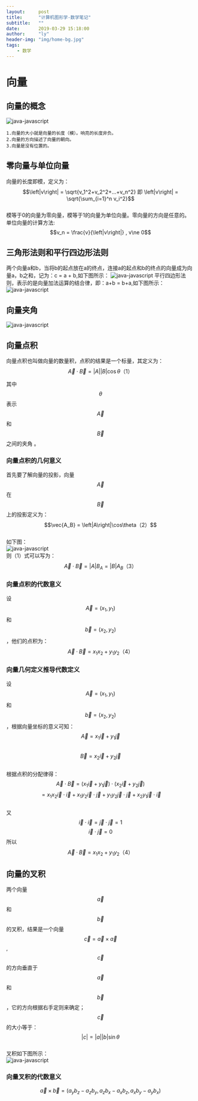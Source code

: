 ```yaml
---
layout:     post
title:      "计算机图形学-数学笔记"
subtitle:   ""
date:       2019-03-29 15:18:00
author:     "ly"
header-img: "img/home-bg.jpg"
tags:
    - 数学
---
```


# **向量**
## 向量的概念
![java-javascript](/img/in-post/post-math/向量/向量概念.png)

    1.向量的大小就是向量的长度（模）。响亮的长度非负。
    2.向量的方向描述了向量的朝向。
    3.向量是没有位置的。

## 零向量与单位向量
向量的长度即模，定义为：   
$$\left|v\right| = \sqrt{v_1^2+v_2^2+...+v_n^2} 即 \left|v\right| = \sqrt{\sum_{i=1}^n v_i^2}$$  
模等于0的向量为零向量，模等于1的向量为单位向量。零向量的方向是任意的。
单位向量的计算方法:  
$$v_n = \frac{v}{\left|v\right|} , v\ne 0$$

## 三角形法则和平行四边形法则
两个向量a和b，当将b的起点放在a的终点，连接a的起点和b的终点的向量成为向量a，b之和，记为：c = a + b,如下图所示：
![java-javascript](/img/in-post/post-math/向量/三角形法则.png)
平行四边形法则，表示的是向量加法运算的结合律，即：a+b = b+a,如下图所示：
![java-javascript](/img/in-post/post-math/向量/平行四边形法则.png)

## 向量夹角
![java-javascript](/img/in-post/post-math/向量/向量夹角.png)
## 向量点积
向量点积也叫做向量的数量积，点积的结果是一个标量，其定义为：   
$$\vec{A}\cdot\vec{B} = \left|A\right|\left|B\right|\cos\theta（1）$$  

其中 $$\theta$$ 表示 $$\vec{A}$$ 和 $$\vec{B}$$ 之间的夹角 。

### 向量点积的几何意义
首先要了解向量的投影，向量$$\vec{A}$$在$$\vec{B}$$上的投影定义为：  
$$\vec{A_B} = \left|A\right|\cos\theta（2）$$  
如下图：  
![java-javascript](/img/in-post/post-math/向量/向量投影.png)  
则（1）式可以写为：  
$$\vec{A}\cdot\vec{B} = \left|A\right|B_A = \left|B\right|A_B（3）$$    
### 向量点积的代数意义
设$$\vec{A} = (x_1,y_1)$$和$$\vec{b} = (x_2,y_2)$$，他们的点积为：  
$$\vec{A}\cdot\vec{B} = x_1x_2 + y_1y_2（4）$$    
### 向量几何定义推导代数定义
设$$\vec{A} = (x_1,y_1)$$和$$\vec{b} = (x_2,y_2)$$，根据向量坐标的意义可知：
$$ \vec{A} = x_1\vec{i}+y_1\vec{j}  $$  
$$ \vec{B} = x_2\vec{i}+y_2\vec{j}  $$  
根据点积的分配律得：
$$\vec{A}\cdot\vec{B} = (x_1\vec{i}+y_1\vec{j}) \cdot (x_2\vec{i}+y_2\vec{j}) $$
$$ = x_1x_2\vec{i}\cdot\vec{i} + x_1y_2\vec{i}\cdot\vec{j} + y_1y_2\vec{j}\cdot\vec{j} + x_2y_1\vec{j}\cdot\vec{i}$$    
又  
$$\vec{i}\cdot\vec{i} = \vec{j}\cdot\vec{j} = 1$$
$$\vec{i}\cdot\vec{j} = 0$$
所以
$$\vec{A}\cdot\vec{B} = x_1x_2 + y_1y_2（4）$$ 

## 向量的叉积
两个向量$$\vec{a}$$和$$\vec{b}$$的叉积，结果是一个向量$$\vec{c} = \vec{a}\times\vec{a}$$,$$\vec{c}$$的方向垂直于$$\vec{a}$$和$$\vec{b}$$，它的方向根据右手定则来确定；$$\vec{c}$$的大小等于：  
$$\left|c\right| = \left|a\right|\left|b\right|\sin\theta$$  
叉积如下图所示：  
![java-javascript](/img/in-post/post-math/向量/向量叉积.png)  
### 向量叉积的代数意义
 $$\vec{a}\times\vec{b} = (a_yb_z-a_zb_y, a_zb_x - a_xb_z, a_xb_y - a_yb_x)$$